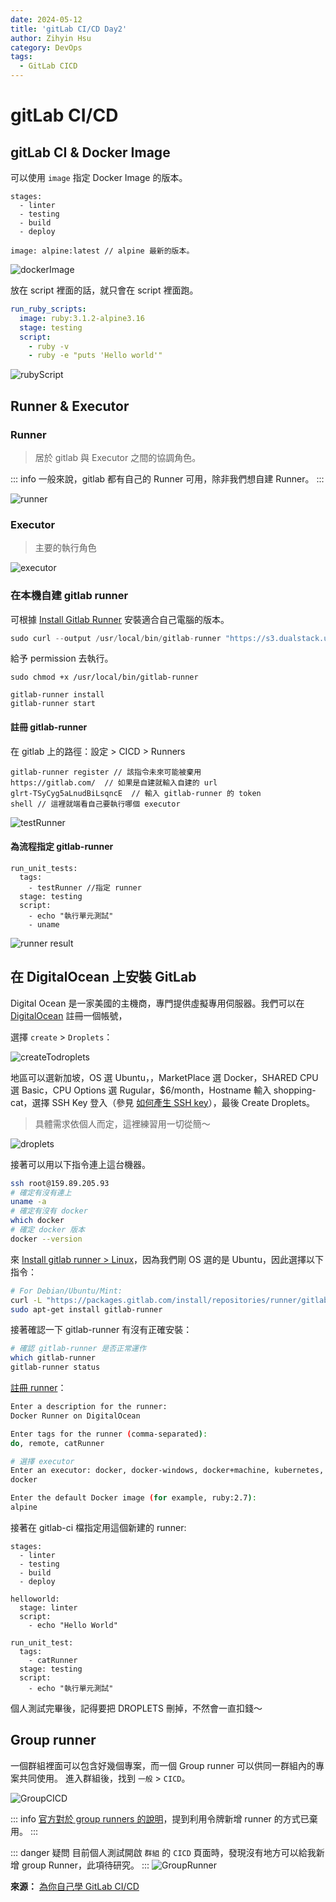 ```yaml
---
date: 2024-05-12
title: 'gitLab CI/CD Day2'
author: Zihyin Hsu
category: DevOps
tags:
  - GitLab CICD
---
```


# gitLab CI/CD

## gitLab CI & Docker Image

可以使用 `image` 指定 Docker Image 的版本。

```yml{7}
stages:
  - linter
  - testing
  - build
  - deploy

image: alpine:latest // alpine 最新的版本。
```

![dockerImage](img/dockerImage.png)

放在 script 裡面的話，就只會在 script 裡面跑。

```yml
run_ruby_scripts:
  image: ruby:3.1.2-alpine3.16
  stage: testing
  script:
    - ruby -v
    - ruby -e "puts 'Hello world'"
```

![rubyScript](img/rubyScript.png)

## Runner & Executor

### Runner

> 居於 gitlab 與 Executor 之間的協調角色。

<!-- 這通常指的是一種工具或程式，它的工作是執行或運行其他的程式碼或腳本。例如，一個測試 Runner 就是用來執行測試程式碼的工具。 -->

::: info
一般來說，gitlab 都有自己的 Runner 可用，除非我們想自建 Runner。
:::

![runner](img/runner.png)

### Executor

> 主要的執行角色

<!-- 這通常指的是一種在特定的環境或條件下執行程式碼的實體。例如，在 Java 的並行程式設計中，一個 Executor 可以管理一個執行緒池，並控制這些執行緒如何並行地執行任務。 -->

![executor](img/executor.png)

### 在本機自建 gitlab runner

可根據 [Install Gitlab Runner](https://docs.gitlab.com/runner/install/) 安裝適合自己電腦的版本。

```js
sudo curl --output /usr/local/bin/gitlab-runner "https://s3.dualstack.us-east-1.amazonaws.com/gitlab-runner-downloads/latest/binaries/gitlab-runner-darwin-arm64"
```

給予 permission 去執行。

```
sudo chmod +x /usr/local/bin/gitlab-runner
```

```
gitlab-runner install
gitlab-runner start
```

#### 註冊 gitlab-runner

在 gitlab 上的路徑：設定 > CICD > Runners

```
gitlab-runner register // 該指令未來可能被棄用
https://gitlab.com/  // 如果是自建就輸入自建的 url
glrt-TSyCyg5aLnudBiLsqncE  // 輸入 gitlab-runner 的 token
shell // 這裡就端看自己要執行哪個 executor
```

![testRunner](img/testRunner.png)

#### 為流程指定 gitlab-runner

```js{3}
run_unit_tests:
  tags:
    - testRunner //指定 runner
  stage: testing
  script:
    - echo "執行單元測試"
    - uname
```

![runner result](img/runnerResult.png)

## 在 DigitalOcean 上安裝 GitLab

Digital Ocean 是一家美國的主機商，專門提供虛擬專用伺服器。我們可以在 [DigitalOcean](https://cloud.digitalocean.com/projects/dc32e990-1826-43bd-bd53-96b398478d81/resources?i=fe54cb) 註冊一個帳號，

選擇 `create` > `Droplets`：

![createTodroplets](img/createTodroplets.png)

地區可以選新加坡，OS 選 Ubuntu，，MarketPlace 選 Docker，SHARED CPU 選 Basic，CPU Options 選 Rugular，$6/month，Hostname 輸入 shopping-cat，選擇 SSH Key 登入（參見 [如何產生 SSH key](/DevOps/gitLabCICD/Day1.html#如何產出-ssh-key-以下出自-github-copilot)），最後 Create Droplets。

> 具體需求依個人而定，這裡練習用一切從簡～

![droplets](img/droplets.png)

接著可以用以下指令連上這台機器。

```bash
ssh root@159.89.205.93
# 確定有沒有連上
uname -a
# 確定有沒有 docker
which docker
# 確定 docker 版本
docker --version
```

來 [Install gitlab runner > Linux](https://docs.gitlab.com/runner/install/linux-repository.html)，因為我們剛 OS 選的是 Ubuntu，因此選擇以下指令：

```bash
# For Debian/Ubuntu/Mint:
curl -L "https://packages.gitlab.com/install/repositories/runner/gitlab-runner/script.deb.sh" | sudo bash
sudo apt-get install gitlab-runner
```

接著確認一下 gitlab-runner 有沒有正確安裝：

```bash
# 確認 gitlab-runner 是否正常運作
which gitlab-runner
gitlab-runner status
```

[註冊 runner](/DevOps/gitLabCICD/Day2.html#註冊-gitlab-runner)：

```bash
Enter a description for the runner:
Docker Runner on DigitalOcean

Enter tags for the runner (comma-separated):
do, remote, catRunner

# 選擇 executor
Enter an executor: docker, docker-windows, docker+machine, kubernetes, docker-autoscaler, instance, ssh, parallels, virtualbox, custom, shell:
docker

Enter the default Docker image (for example, ruby:2.7):
alpine
```

接著在 gitlab-ci 檔指定用這個新建的 runner:

```yml{14}
stages:
  - linter
  - testing
  - build
  - deploy

helloworld:
  stage: linter
  script:
    - echo "Hello World"

run_unit_test:
  tags:
    - catRunner
  stage: testing
  script:
    - echo "執行單元測試"
```

個人測試完畢後，記得要把 DROPLETS 刪掉，不然會一直扣錢～

## Group runner

一個群組裡面可以包含好幾個專案，而一個 Group runner 可以供同一群組內的專案共同使用。
進入群組後，找到 `一般` > `CICD`。

![GroupCICD](img/groupCICD.png)

::: info
[官方對於 group runners 的說明](https://docs.gitlab.com/ee/ci/runners/runners_scope.html#group-runners)，提到利用令牌新增 runner 的方式已棄用。
:::

::: danger 疑問
目前個人測試開啟 `群組` 的 `CICD` 頁面時，發現沒有地方可以給我新增 group Runner，此項待研究。
:::
![GroupRunner](img/groupRunner.png)

**來源：** [為你自己學 GitLab CI/CD](https://www.youtube.com/watch?v=tcW7rSh_gGI&list=PLBd8JGCAcUAEwyH2kT1wW2BUmcSPQzGcu&index=9&ab_channel=%E9%AB%98%E8%A6%8B%E9%BE%8D)
